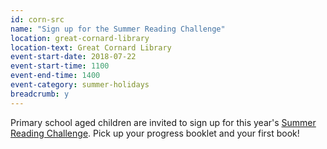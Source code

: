 ```yaml
---
id: corn-src
name: "Sign up for the Summer Reading Challenge"
location: great-cornard-library
location-text: Great Cornard Library
event-start-date: 2018-07-22
event-start-time: 1100
event-end-time: 1400
event-category: summer-holidays
breadcrumb: y
---
```


Primary school aged children are invited to sign up for this year's [Summer Reading Challenge](/src/). Pick up your progress booklet and your first book!
